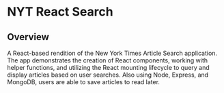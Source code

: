# NYT React Search

## Overview

A React-based rendition of the New York Times Article Search application. The app demonstrates the creation of React components, working with helper functions, and utilizing the React mounting lifecycle to query and display articles based on user searches. Also using Node, Express, and MongoDB, users are able to save articles to read later.
